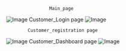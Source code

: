                     Main_page 
![Image](https://github.com/user-attachments/assets/a3c7d7f9-1f9d-4456-bf5c-f8339c61dd15)
                  Customer_Login page
![Image](https://github.com/user-attachments/assets/c0af52af-08b0-42ac-8526-af86c6d6a906)


            Customer_registration page
![Image](https://github.com/user-attachments/assets/40f52c8d-87bb-4a28-a713-fa6759709d9b)
Customer_Dashboard page
![Image](https://github.com/user-attachments/assets/e7df4ca9-5bf0-4e69-aa7c-e739ca3d270e)
